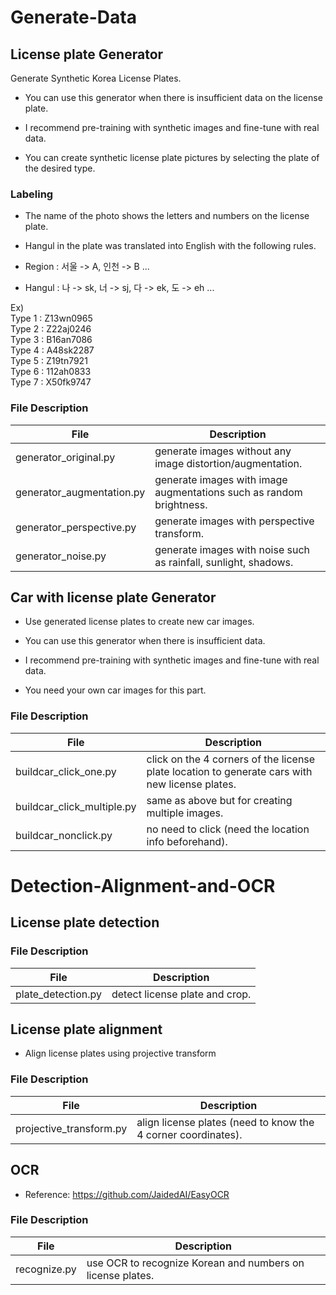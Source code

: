 # Generate-Data

## License plate Generator

Generate Synthetic Korea License Plates.

- You can use this generator when there is insufficient data on the license plate.

- I recommend pre-training with synthetic images and fine-tune with real data.

- You can create synthetic license plate pictures by selecting the plate of the desired type.

### Labeling

- The name of the photo shows the letters and numbers on the license plate.

- Hangul in the plate was translated into English with the following rules.

- Region : 서울 -> A, 인천 -> B ... <br/>
- Hangul : 나 -> sk, 너 -> sj, 다 -> ek, 도 -> eh ... <br/>

Ex)   
Type 1 : Z13wn0965   
Type 2 : Z22aj0246   
Type 3 : B16an7086   
Type 4 : A48sk2287   
Type 5 : Z19tn7921   
Type 6 : 112ah0833   
Type 7 : X50fk9747

### File Description

|       File         |Description                                       |
|--------------------|--------------------------------------------------|
|generator_original.py           |  generate images without any image distortion/augmentation.     |
|generator_augmentation.py       |  generate images with image augmentations such as random brightness.   |
|generator_perspective.py |   generate images with perspective transform.     |
|generator_noise.py |   generate images with noise such as rainfall, sunlight, shadows.     |


## Car with license plate Generator

- Use generated license plates to create new car images.

- You can use this generator when there is insufficient data.

- I recommend pre-training with synthetic images and fine-tune with real data.

- You need your own car images for this part.


### File Description


|       File         |Description                                       |
|--------------------|--------------------------------------------------|
|buildcar_click_one.py           |  click on the 4 corners of the license plate location to generate cars with new license plates.     |
|buildcar_click_multiple.py        |  same as above but for creating multiple images.     |
|buildcar_nonclick.py       |  no need to click (need the location info beforehand).   |


# Detection-Alignment-and-OCR

## License plate detection

### File Description

|       File         |Description                                       |
|--------------------|--------------------------------------------------|
|plate_detection.py          |  detect license plate and crop.     |  

## License plate alignment

- Align license plates using projective transform

### File Description

|       File         |Description                                       |
|--------------------|--------------------------------------------------|
|projective_transform.py           |  align license plates (need to know the 4 corner coordinates).     |

## OCR

- Reference: https://github.com/JaidedAI/EasyOCR

### File Description

|       File         |Description                                       |
|--------------------|--------------------------------------------------|
|recognize.py           |  use OCR to recognize Korean and numbers on license plates.     |